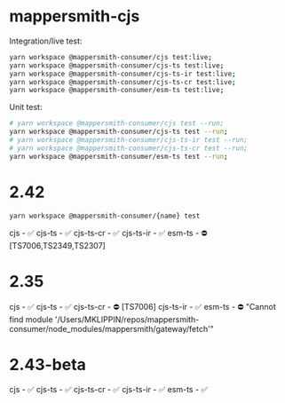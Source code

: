 # mappersmith-cjs

Integration/live test:

```sh
yarn workspace @mappersmith-consumer/cjs test:live;
yarn workspace @mappersmith-consumer/cjs-ts test:live;
yarn workspace @mappersmith-consumer/cjs-ts-ir test:live;
yarn workspace @mappersmith-consumer/cjs-ts-cr test:live;
yarn workspace @mappersmith-consumer/esm-ts test:live;
```

Unit test:

```sh
# yarn workspace @mappersmith-consumer/cjs test --run;
yarn workspace @mappersmith-consumer/cjs-ts test --run;
# yarn workspace @mappersmith-consumer/cjs-ts-ir test --run;
# yarn workspace @mappersmith-consumer/cjs-ts-cr test --run;
yarn workspace @mappersmith-consumer/esm-ts test --run;
```

# 2.42

`yarn workspace @mappersmith-consumer/{name} test`

cjs - ✅
cjs-ts - ✅
cjs-ts-cr - ✅
cjs-ts-ir - ✅
esm-ts - ⛔️ [TS7006,TS2349,TS2307]

# 2.35

cjs - ✅
cjs-ts - ✅
cjs-ts-cr - ⛔️ [TS7006]
cjs-ts-ir - ✅
esm-ts - ⛔️ "Cannot find module '/Users/MKLIPPIN/repos/mappersmith-consumer/node_modules/mappersmith/gateway/fetch'"

# 2.43-beta

cjs - ✅
cjs-ts - ✅
cjs-ts-cr - ✅
cjs-ts-ir - ✅
esm-ts - ✅
